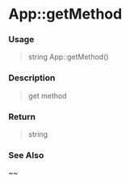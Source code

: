 
# App::getMethod 

### Usage

> string App::getMethod()

### Description

> get method



### Return
> string 
### See Also

~~


